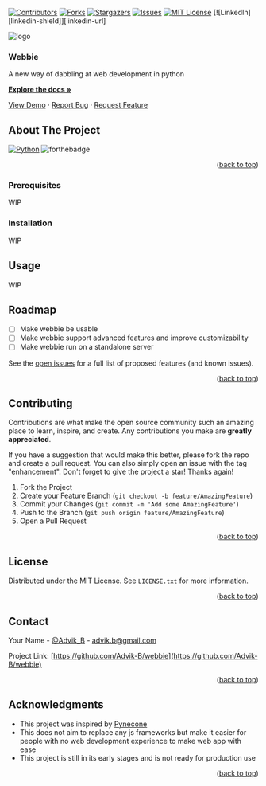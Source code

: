 <!-- Improved compatibility of back to top link: See: https://github.com/othneildrew/Best-README-Template/pull/73 -->
<a name="readme-top"></a>
<!--
*** Thanks for checking out the Best-README-Template. If you have a suggestion
*** that would make this better, please fork the repo and create a pull request
*** or simply open an issue with the tag "enhancement".
*** Don't forget to give the project a star!
*** Thanks again! Now go create something AMAZING! :D
-->



<!-- PROJECT SHIELDS -->
<!--
*** I'm using markdown "reference style" links for readability.
*** Reference links are enclosed in brackets [ ] instead of parentheses ( ).
*** See the bottom of this document for the declaration of the reference variables
*** for contributors-url, forks-url, etc. This is an optional, concise syntax you may use.
*** https://www.markdownguide.org/basic-syntax/#reference-style-links
-->
[![Contributors][contributors-shield]][contributors-url]
[![Forks][forks-shield]][forks-url]
[![Stargazers][stars-shield]][stars-url]
[![Issues][issues-shield]][issues-url]
[![MIT License][license-shield]][license-url]
[![LinkedIn][linkedin-shield]][linkedin-url]



<!-- PROJECT LOGO -->

![logo](images/logo_small.png)

### Webbie


A new way of dabbling at web development in python

<a href="https://github.com/Advik-B/webbie/wiki"><strong>Explore the docs »</strong></a>

<a href="https://github.com/Advik-B/webbie">View Demo</a>
·
<a href="https://github.com/Advik-B/webbie/issues">Report Bug</a>
·
<a href="https://github.com/Advik-B/webbie/issues">Request Feature</a>


<!-- ABOUT THE PROJECT -->
## About The Project

[![Python](https://forthebadge.com/images/badges/made-with-python.svg)](https://python.org)
![forthebadge](https://forthebadge.com/images/badges/powered-by-coffee.svg)

<p align="right">(<a href="#readme-top">back to top</a>)</p>



<!-- GETTING STARTED -->

[//]: # (## Getting Started)


### Prerequisites

WIP

### Installation

WIP


<!-- USAGE EXAMPLES -->
## Usage

WIP


<!-- ROADMAP -->
## Roadmap

- [ ] Make webbie be usable
- [ ] Make webbie support advanced features and improve customizability
- [ ] Make webbie run on a standalone server

See the [open issues](https://github.com/Advik-B/webbie/issues) for a full list of proposed features (and known issues).

<p align="right">(<a href="#readme-top">back to top</a>)</p>



<!-- CONTRIBUTING -->
## Contributing

Contributions are what make the open source community such an amazing place to learn, inspire, and create. Any contributions you make are **greatly appreciated**.

If you have a suggestion that would make this better, please fork the repo and create a pull request. You can also simply open an issue with the tag "enhancement".
Don't forget to give the project a star! Thanks again!

1. Fork the Project
2. Create your Feature Branch (`git checkout -b feature/AmazingFeature`)
3. Commit your Changes (`git commit -m 'Add some AmazingFeature'`)
4. Push to the Branch (`git push origin feature/AmazingFeature`)
5. Open a Pull Request

<p align="right">(<a href="#readme-top">back to top</a>)</p>



<!-- LICENSE -->
## License

Distributed under the MIT License. See `LICENSE.txt` for more information.

<p align="right">(<a href="#readme-top">back to top</a>)</p>



<!-- CONTACT -->
## Contact

Your Name - [@Advik_B](https://twitter.com/Advik_B) - advik.b@gmail.com

Project Link: [https://github.com/Advik-B/webbie](https://github.com/Advik-B/webbie)

<p align="right">(<a href="#readme-top">back to top</a>)</p>



<!-- ACKNOWLEDGMENTS -->
## Acknowledgments

* This project was inspired by [Pynecone](https://pynecone.io/)
* This does not aim to replace any js frameworks but make it easier for people with no web development experience to make web app with ease
* This project is still in its early stages and is not ready for production use

<p align="right">(<a href="#readme-top">back to top</a>)</p>



<!-- MARKDOWN LINKS & IMAGES -->
<!-- https://www.markdownguide.org/basic-syntax/#reference-style-links -->
[contributors-shield]: https://img.shields.io/github/contributors/Advik-B/webbie.svg?style=for-the-badge
[contributors-url]: https://github.com/Advik-B/webbie/graphs/contributors
[forks-shield]: https://img.shields.io/github/forks/Advik-B/webbie.svg?style=for-the-badge
[forks-url]: https://github.com/Advik-B/webbie/network/members
[stars-shield]: https://img.shields.io/github/stars/Advik-B/webbie.svg?style=for-the-badge
[stars-url]: https://github.com/Advik-B/webbie/stargazers
[issues-shield]: https://img.shields.io/github/issues/Advik-B/webbie.svg?style=for-the-badge
[issues-url]: https://github.com/Advik-B/webbie/issues
[license-shield]: https://img.shields.io/github/license/Advik-B/webbie.svg?style=for-the-badge
[license-url]: https://github.com/Advik-B/webbie/blob/master/LICENSE.txt